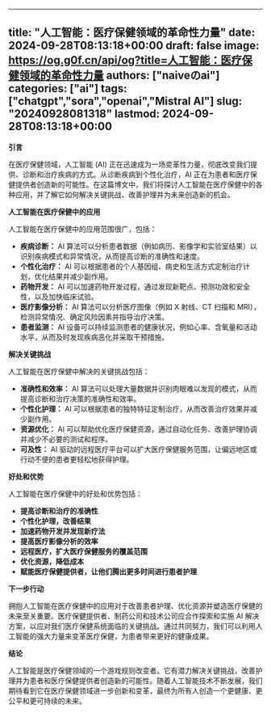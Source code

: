 
---
title: "人工智能：医疗保健领域的革命性力量"
date: 2024-09-28T08:13:18+00:00
draft: false
image: https://og.g0f.cn/api/og?title=人工智能：医疗保健领域的革命性力量
authors: ["naiveのai"]
categories: ["ai"]
tags: ["chatgpt","sora","openai","Mistral AI"]
slug: "20240928081318"
lastmod: 2024-09-28T08:13:18+00:00
---
**引言**

在医疗保健领域，人工智能 (AI) 正在迅速成为一场变革性力量，彻底改变我们提供、诊断和治疗疾病的方式。从诊断疾病到个性化治疗，AI 正在为患者和医疗保健提供者创造新的可能性。在这篇博文中，我们将探讨人工智能在医疗保健中的各种应用，并了解它如何解决关键挑战、改善护理并为未来创造新的机会。

**人工智能在医疗保健中的应用**

人工智能在医疗保健中的应用范围很广，包括：

* **疾病诊断：** AI 算法可以分析患者数据（例如病历、影像学和实验室结果）以识别疾病模式和异常情况，从而提高诊断的准确性和速度。
* **个性化治疗：** AI 可以根据患者的个人基因组、病史和生活方式定制治疗计划，优化结果并减少副作用。
* **药物开发：** AI 可以加速药物开发过程，通过发现新靶点、预测功效和安全性，以及加快临床试验。
* **医疗影像分析：** AI 算法可以分析医疗图像（例如 X 射线、CT 扫描和 MRI），检测异常情况、确定风险因素并指导治疗决策。
* **患者监测：** AI 设备可以持续监测患者的健康状况，例如心率、含氧量和活动水平，从而及时发现疾病恶化并采取干预措施。

**解决关键挑战**

人工智能在医疗保健中解决的关键挑战包括：

* **准确性和效率：** AI 算法可以处理大量数据并识别肉眼难以发现的模式，从而提高诊断和治疗决策的准确性和效率。
* **个性化护理：** AI 可以根据患者的独特特征定制治疗，从而改善治疗效果并减少副作用。
* **资源优化：** AI 可以帮助优化医疗保健资源，通过自动化任务、改善护理协调并减少不必要的测试和程序。
* **可及性：** AI 驱动的远程医疗平台可以扩大医疗保健服务范围，让偏远地区或行动不便的患者更轻松地获得护理。

**好处和优势**

人工智能在医疗保健中的好处和优势包括：

* **提高诊断和治疗的准确性**
* **个性化护理，改善结果**
* **加速药物开发并发现新疗法**
* **提高医疗影像分析的效率**
* **远程医疗，扩大医疗保健服务的覆盖范围**
* **优化资源，降低成本**
* **赋能医疗保健提供者，让他们腾出更多时间进行患者护理**

**下一步行动**

拥抱人工智能在医疗保健中的应用对于改善患者护理、优化资源并塑造医疗保健的未来至关重要。医疗保健提供者、制药公司和技术公司应合作探索和实施 AI 解决方案，以应对我们医疗保健系统面临的关键挑战。通过共同努力，我们可以利用人工智能的强大力量来变革医疗保健，为患者带来更好的健康成果。

**结论**

人工智能是医疗保健领域的一个游戏规则改变者。它有潜力解决关键挑战，改善护理并为患者和医疗保健提供者创造新的可能性。随着人工智能技术不断发展，我们期待看到它在医疗保健领域进一步创新和变革，最终为所有人创造一个更健康、更公平和更可持续的未来。